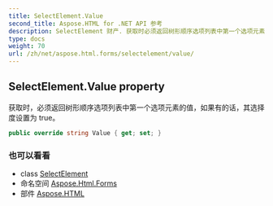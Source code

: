 ```yaml
---
title: SelectElement.Value
second_title: Aspose.HTML for .NET API 参考
description: SelectElement 财产. 获取时必须返回树形顺序选项列表中第一个选项元素的值如果有的话其选择度设置为 true
type: docs
weight: 70
url: /zh/net/aspose.html.forms/selectelement/value/
---
```

## SelectElement.Value property

获取时，必须返回树形顺序选项列表中第一个选项元素的值，如果有的话，其选择度设置为 true。

```csharp
public override string Value { get; set; }
```

### 也可以看看

* class [SelectElement](../)
* 命名空间 [Aspose.Html.Forms](../../selectelement/)
* 部件 [Aspose.HTML](../../../)


